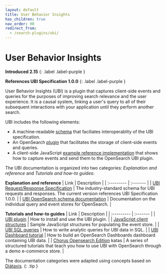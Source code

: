 ```yaml
---
layout: default
title: User Behavior Insights
has_children: true
nav_order: 90
redirect_from:
  - /search-plugins/ubi/
---
```

# User Behavior Insights

**Introduced 2.15**
{: .label .label-purple }

**References UBI Specification 1.0.0**
{: .label .label-purple }

User Behavior Insights (UBI) is a plugin that captures client-side events and queries for the purposes of improving search relevance and the user experience.
It is a causal system, linking a user's query to all of their subsequent interactions with your application until they perform another search.

UBI includes the following elements:
* A machine-readable [schema](https://github.com/o19s/ubi) that faciliates interoperablity of the UBI specification.
* An OpenSearch [plugin](https://github.com/opensearch-project/user-behavior-insights) that facilitates the storage of client-side events and queries.
* A client-side JavaScript [example reference implementation]({{site.url}}{{site.baseurl}}/search-plugins/ubi/data-structures/) that shows how to capture events and send them to the OpenSearch UBI plugin.

<!-- vale off -->

The UBI documentation is organized into two categories: *Explanation and reference* and *Tutorials and how-to guides*:   

**Explanation and reference** 
| Link | Description |
| :--------- | :------- |
| [UBI Request/Response Specification](https://github.com/o19s/ubi/) | The industry-standard schema for UBI requests and responses. The current version references UBI Specification 1.0.0.  |
| [UBI OpenSearch schema documentation]({{site.url}}{{site.baseurl}}/search-plugins/ubi/schemas/) | Documentation on the individual query and event stores for OpenSearch. |


**Tutorials and how-to guides**
| Link | Description |
| :--------- | :------- |
| [UBI plugin](https://github.com/opensearch-project/user-behavior-insights) | How to install and use the UBI plugin. |
| [JavaScript client structures]({{site.url}}{{site.baseurl}}/search-plugins/ubi/data-structures/)  | Sample JavaScript structures for populating the event store. |
| [UBI SQL queries]({{site.url}}{{site.baseurl}}/search-plugins/ubi/sql-queries/)  | How to write analytic queries for UBI data in SQL. |
| [UBI Dashboard tutorial]({{site.url}}{{site.baseurl}}/search-plugins/ubi/ubi-dashboard-tutorial/) | How to build an OpenSearch Dashboards dashboard containing UBI data. |
| [Chorus Opensearch Edition](https://github.com/o19s/chorus-opensearch-edition/?tab=readme-ov-file#structured-learning-using-chorus-opensearch-edition) katas | A series of structured tutorials that teach you how to use UBI with OpenSearch through a demo e-commerce store. |

<!-- vale on -->
The documentation categories were adapted using concepts based on [Diátaxis](https://diataxis.fr/).
{: .tip }
